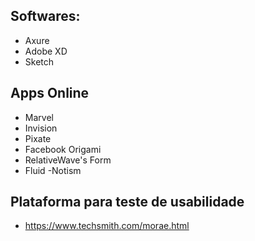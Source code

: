 ## Softwares:
- Axure
- Adobe XD
- Sketch

## Apps Online
- Marvel
- Invision
- Pixate
- Facebook Origami
- RelativeWave's Form
- Fluid
-Notism

## Plataforma para teste de usabilidade
- https://www.techsmith.com/morae.html
